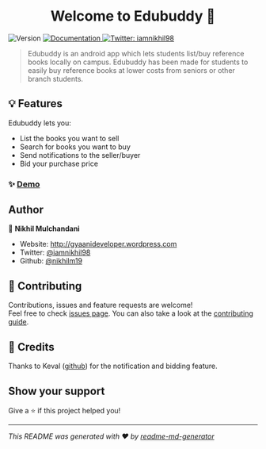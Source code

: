 <h1 align="center">Welcome to Edubuddy 👋</h1>
<p>
  <img alt="Version" src="https://img.shields.io/badge/version-0.1.0-blue.svg?cacheSeconds=2592000" />
  <a href="https://github.com/nikhilm19/EduBuddyyy/blob/migrated/README.md" target="_blank">
    <img alt="Documentation" src="https://img.shields.io/badge/documentation-yes-brightgreen.svg" />
  </a>
  <a href="https://twitter.com/iamnikhil98" target="_blank">
    <img alt="Twitter: iamnikhil98" src="https://img.shields.io/twitter/follow/iamnikhil98.svg?style=social" />
  </a>
</p>

> Edubuddy is an android app which lets students list/buy reference books locally on campus. Edubuddy has been made for students to easily buy reference books at lower costs from seniors or other branch students.

## 💡 Features

Edubuddy lets you:
- List the books you want to sell
- Search for books you want to buy
- Send notifications to the seller/buyer
- Bid your purchase price

### ✨ [Demo](https://drive.google.com/open?id=1RqKwJ-rMVO0js5TlFMXjxjkNmJweYoi4)




## Author

👤 **Nikhil Mulchandani**

* Website: http://gyaanideveloper.wordpress.com
* Twitter: [@iamnikhil98](https://twitter.com/iamnikhil98)
* Github: [@nikhilm19](https://github.com/nikhilm19)

## 🤝 Contributing

Contributions, issues and feature requests are welcome!<br />Feel free to check [issues page](https://github.com/nikhilm19/EduBuddyyy/issues). You can also take a look at the [contributing guide](https://github.com/nikhilm19/EduBuddyyy/tree/migrated#contributing).

## 💁 Credits
Thanks to Keval ([github](https://github.com/kk-007)) for the notification and bidding feature.

## Show your support

Give a ⭐️ if this project helped you!

***
_This README was generated with ❤️ by [readme-md-generator](https://github.com/kefranabg/readme-md-generator)_
